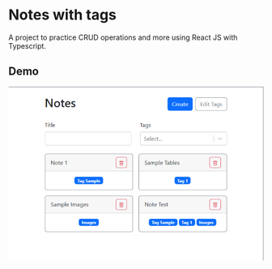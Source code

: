 # Notes with tags

A project to practice CRUD operations and more using React JS with Typescript. 


## Demo
![image](assets/demo.png)